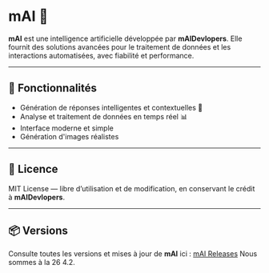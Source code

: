 # mAI 🤖

**mAI** est une intelligence artificielle développée par **mAIDevlopers**. Elle fournit des solutions avancées pour le traitement de données et les interactions automatisées, avec fiabilité et performance.  

---

## 🚀 Fonctionnalités

- Génération de réponses intelligentes et contextuelles 📝  
- Analyse et traitement de données en temps réel 📊  
- Interface moderne et simple
- Génération d'images réalistes

---

## 📜 Licence

MIT License — libre d’utilisation et de modification, en conservant le crédit à **mAIDevlopers**.

---

## 📦 Versions

Consulte toutes les versions et mises à jour de **mAI** ici : [mAI Releases](https://github.com/mAI-mAIPlatform/m-updates-releases-mai/releases) Nous sommes à la 26 4.2.


